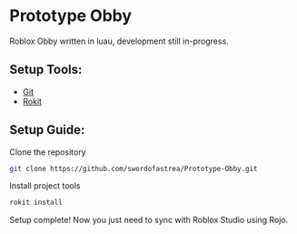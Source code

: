 # Prototype Obby
Roblox Obby written in luau, development still in-progress.

## Setup Tools:
* [Git](https://git-scm.com/downloads)
* [Rokit](https://github.com/rojo-rbx/rokit)

## Setup Guide:
Clone the repository
```bash
git clone https://github.com/swordofastrea/Prototype-Obby.git
```
Install project tools
```bash
rokit install
```
Setup complete! Now you just need to sync with Roblox Studio using Rojo.



